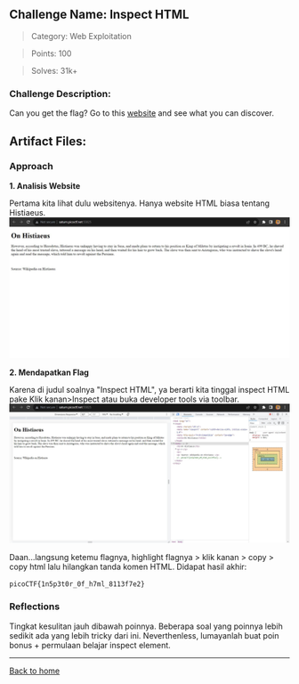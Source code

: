 ## Challenge Name: Inspect HTML
>Category: Web Exploitation

>Points: 100

>Solves: 31k+

### Challenge Description:
 
Can you get the flag?
Go to this [website](http://saturn.picoctf.net:55825/) and see what you can discover.

Artifact Files:
-

### Approach

**1. Analisis Website**

Pertama kita lihat dulu websitenya. Hanya website HTML biasa tentang Histiaeus.
![website](Inspect%20HTML-1.JPG)

**2. Mendapatkan Flag**

Karena di judul soalnya "Inspect HTML", ya berarti kita tinggal inspect HTML pake Klik kanan>Inspect atau buka developer tools via toolbar.
![inspect](Inspect%20HTML-2.JPG)

Daan...langsung ketemu flagnya, highlight flagnya > klik kanan > copy > copy html lalu hilangkan tanda komen HTML. Didapat hasil akhir:
```
picoCTF{1n5p3t0r_0f_h7ml_8113f7e2}
```

### Reflections
Tingkat kesulitan jauh dibawah poinnya. Beberapa soal yang poinnya lebih sedikit ada yang lebih tricky dari ini. Neverthenless, lumayanlah buat poin bonus + permulaan belajar inspect element.

---
[Back to home](../Readme.md)
